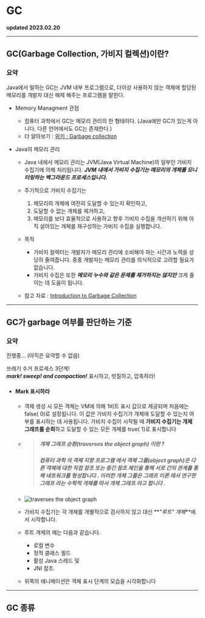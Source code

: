 # GC

**updated 2023.02.20**

<hr>

## GC(Garbage Collection, 가비지 컬렉션)이란?

### 요약

Java에서 말하는 GC는 JVM 내부 프로그램으로, 더이상 사용하지 않는 객체에 할당된 메모리를 개발자 대신 해제 해주는 프로그램을 말한다.

- Memory Managment 관점

  - 컴퓨터 과학에서 GC는 메모리 관리의 한 형태이다. (Java에만 GC가 있는게 아니다. 다른 언어에서도 GC는 존재한다.)
  - 더 알아보기 : [위키 : Garbage collection ](<https://en.wikipedia.org/wiki/Garbage_collection_(computer_science)>)

- Java의 메모리 관리

  - Java 내에서 메모리 관리는 JVM(Java Virtual Machine)의 일부인 가비지 수집기에 의해 처리됩니다. **_JVM 내에서 가비지 수집기는 메모리의 개체를 모니터링하는 백그라운드 프로세스입니다._**
  - 주기적으로 가비지 수집기는

    1. 메모리의 개체에 여전히 도달할 수 있는지 확인하고,
    2. 도달할 수 없는 개체를 제거하고,
    3. 메모리를 보다 효율적으로 사용하고 향후 가비지 수집을 개선하기 위해 아직 살아있는 개체를 재구성하는 가비지 수집을 실행합니다.

  - 목적
    - 가비지 컬렉터는 개발자가 메모리 관리에 소비해야 하는 시간과 노력을 상당히 줄여줍니다. 종종 개발자는 메모리 관리를 의식적으로 고려할 필요가 없습니다.
    - 가비지 수집은 또한 **_메모리 누수와 같은 문제를 제거하지는 않지만_** 크게 줄이는 데 도움이 됩니다.
  - 참고 자료 : [Introduction to Garbage Collection](https://dev.java/learn/jvm/tool/garbage-collection/intro/)

<hr>

## GC가 garbage 여부를 판단하는 기준

### 요약

진행중... (아직은 요약할 수 없음)

쓰레기 수거 프로세스 3단계!  
**_mark! sweep! and compaction!_** 표시하고, 빗질하고, 압축하라!

- #### Mark 표시하라

  - 객체 생성 시 모든 객체는 VM에 의해 1비트 표시 값으로 제공되며 처음에는 false( 0)로 설정됩니다. 이 값은 가비지 수집기가 개체에 도달할 수 있는지 여부를 표시하는 데 사용됩니다. 가비지 수집이 시작될 때 **가비지 수집기는 개체 그래프를 순회**하고 도달할 수 있는 모든 개체를 true( 1)로 표시합니다
  - > ##### **개체 그래프** 순환(traverses the object graph) 이란 ?
    >
    > ##### 컴퓨터 과학 의 객체 지향 프로그램 에서 객체 그룹(object graph)은 다른 객체에 대한 직접 참조 또는 중간 참조 체인을 통해 서로 간의 관계를 통해 네트워크를 형성합니다 . 이러한 개체 그룹은 그래프 이론 에서 연구한 그래프 라는 수학적 개체를 따서 개체 그래프 라고 합니다 .
  - <img src="https://dev.java/assets/images/mark-phase-i.gif" alt="traverses the object graph" />

  - 가비지 수집기는 각 개체를 개별적으로 검사하지 않고 대신 **_"루트" 개체_**에서 시작합니다.
  - 루트 개체의 예는 다음과 같습니다.
    - 로컬 변수
    - 정적 클래스 필드
    - 활성 Java 스레드 및
    - JNI 참조.
  - 위쪽의 애니메이션은 객체 표시 단계의 모습을 시각화합니다

<hr>

## GC 종류
